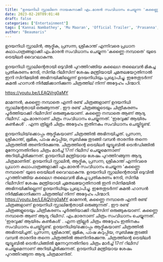 ```yaml
---
title: "ഉദയനിധി സ്റ്റാലിനെ നായകനാക്കി എം.മാരൻ സംവിധാനം ചെയ്യുന്ന 'കണ്ണൈ നമ്പാതെ' ട്രെയിലർ വൈറലാകുന്നു"
date: 2023-02-28T09:01:48
draft: false
categories: ["Entertainment"]
tags: ['Kannai Nambathey', 'Mu Maaran', 'Official Trailer', 'Prasanna', 'Srikanth', 'udayanidhi stalin', 'udhayanidhi stalin']
author: "Beaumaris"
---
```


ഉദയനിധി സ്റ്റാലിൻ, ആദ്മിക, പ്രസന്ന, ശ്രീകാന്ത് എന്നിവരെ പ്രധാന കഥാപാത്രങ്ങളാക്കി എം.മാരൻ സംവിധാനം ചെയ്യുന്ന 'കണ്ണൈ നമ്പാതെ' യുടെ ട്രെയിലർ വൈറലാകുന്നു.

ഉദയനിധി സ്റ്റാലിന്റെതായി ഒടുവിൽ പുറത്തിറങ്ങിയ കലൈഗ തലൈവൻ മികച്ച പ്രതികരണം നേടി, സിനിമ റിലീസിന് ശേഷം മന്ത്രിയായി ചുമതലയേറ്റതിനാൽ ഇനി സിനിമയിൽ അഭിനയിക്കില്ലെന്ന് ഉദയനിധിയും പ്രഖ്യാപിച്ചു. ഇതേതുടർന്ന് കമൽ ഹാസൻ നിർമ്മിക്കാനിക്കുന്ന ചിത്രത്തില് നിന്ന് അദ്ദേഹം പിന്മാറി.

https://youtu.be/LEAQVrg0aMY

മാമന്നൻ, കണ്ണൈ നമ്പാതെ എന്നീ രണ്ട് ചിത്രങ്ങളാണ് ഉദയനിധി സ്റ്റാലിന്റേതായി ഒരുങ്ങുന്നത് . ഈ രണ്ട് ചിത്രങ്ങളുടെയും ചിത്രീകരണം പൂർത്തിയാക്കി റിലീസിന് ഒരുങ്ങുകയാണ്. കണ്ണൈ നമ്പാതെ ആണ് ആദ്യ റിലീസ്. എം.മാരനാണ് ചിത്രം സംവിധാനം ചെയ്യുന്നത്. 'ഇരവുക്ക് ആയിരം കൺകൾ' . എന്ന ത്രില്ലർ ചിത്രം അദ്ദേഹം ഇതിനകം സംവിധാനം ചെയ്തിട്ടുണ്ട്.

ഉദയനിധിയ്‌ക്കൊപ്പം ആദ്മികയാണ് ചിത്രത്തിൽ അഭിനയിച്ചത്. പ്രസന്ന, ശ്രീകാന്ത്, ഭൂമിക, പാഷ കറുപ്പിയ, സുബിക്ഷ തുടങ്ങി വമ്പൻ താരനിര തന്നെ ചിത്രത്തിൽ അണിനിരക്കുന്നു. ചിത്രത്തിന്റെ ട്രെയിലർ യൂട്യൂബിൽ ട്രെൻഡിങ്ങിൽ മുന്നേറുന്നതിനിടെ ചിത്രം മാർച്ച് 17ന് റിലീസ് ചെയ്യുമെന്നാണ് അറിയിച്ചിരിക്കുന്നത്. ഉദയനിധി മന്ത്രിയായ ശേഷം പുറത്തിറങ്ങുന്ന ആദ്യ ചിത്രമാണിത്.
ഉദയനിധി സ്റ്റാലിൻ, ആദ്മിക, പ്രസന്ന, ശ്രീകാന്ത് എന്നിവരെ പ്രധാന കഥാപാത്രങ്ങളാക്കി എം.മാരൻ സംവിധാനം ചെയ്യുന്ന 'കണ്ണൈ നമ്പാതെ' യുടെ ട്രെയിലർ വൈറലാകുന്നു. ഉദയനിധി സ്റ്റാലിന്റെതായി ഒടുവിൽ പുറത്തിറങ്ങിയ കലൈഗ തലൈവൻ മികച്ച പ്രതികരണം നേടി, സിനിമ റിലീസിന് ശേഷം മന്ത്രിയായി ചുമതലയേറ്റതിനാൽ ഇനി സിനിമയിൽ അഭിനയിക്കില്ലെന്ന് ഉദയനിധിയും പ്രഖ്യാപിച്ചു. ഇതേതുടർന്ന് കമൽ ഹാസൻ നിർമ്മിക്കാനിക്കുന്ന ചിത്രത്തില് നിന്ന് അദ്ദേഹം പിന്മാറി. https://youtu.be/LEAQVrg0aMY മാമന്നൻ, കണ്ണൈ നമ്പാതെ എന്നീ രണ്ട് ചിത്രങ്ങളാണ് ഉദയനിധി സ്റ്റാലിന്റേതായി ഒരുങ്ങുന്നത് . ഈ രണ്ട് ചിത്രങ്ങളുടെയും ചിത്രീകരണം പൂർത്തിയാക്കി റിലീസിന് ഒരുങ്ങുകയാണ്. കണ്ണൈ നമ്പാതെ ആണ് ആദ്യ റിലീസ്. എം.മാരനാണ് ചിത്രം സംവിധാനം ചെയ്യുന്നത്. 'ഇരവുക്ക് ആയിരം കൺകൾ' . എന്ന ത്രില്ലർ ചിത്രം അദ്ദേഹം ഇതിനകം സംവിധാനം ചെയ്തിട്ടുണ്ട്. ഉദയനിധിയ്‌ക്കൊപ്പം ആദ്മികയാണ് ചിത്രത്തിൽ അഭിനയിച്ചത്. പ്രസന്ന, ശ്രീകാന്ത്, ഭൂമിക, പാഷ കറുപ്പിയ, സുബിക്ഷ തുടങ്ങി വമ്പൻ താരനിര തന്നെ ചിത്രത്തിൽ അണിനിരക്കുന്നു. ചിത്രത്തിന്റെ ട്രെയിലർ യൂട്യൂബിൽ ട്രെൻഡിങ്ങിൽ മുന്നേറുന്നതിനിടെ ചിത്രം മാർച്ച് 17ന് റിലീസ് ചെയ്യുമെന്നാണ് അറിയിച്ചിരിക്കുന്നത്. ഉദയനിധി മന്ത്രിയായ ശേഷം പുറത്തിറങ്ങുന്ന ആദ്യ ചിത്രമാണിത്.
